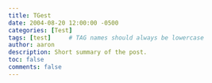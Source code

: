 ```yaml
---
title: TGest
date: 2004-08-20 12:00:00 -0500
categories: [Test]
tags: [test]     # TAG names should always be lowercase
author: aaron
description: Short summary of the post.
toc: false
comments: false
---
```



